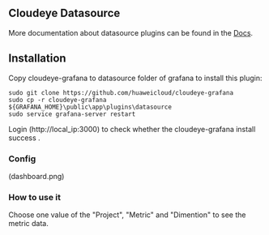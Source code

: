## Cloudeye Datasource

More documentation about datasource plugins can be found in the [Docs](https://github.com/grafana/grafana/blob/master/docs/sources/plugins/developing/datasources.md).

## Installation

Copy cloudeye-grafana to datasource folder of grafana to install this plugin:
```
sudo git clone https://github.com/huaweicloud/cloudeye-grafana
sudo cp -r cloudeye-grafana  ${GRAFANA_HOME}\public\app\plugins\datasource
sudo service grafana-server restart
```
Login (http://local_ip:3000) to check whether the cloudeye-grafana install success .

### Config

(dashboard.png)


### How to use it
Choose one value of the "Project", "Metric" and "Dimention" to see the metric data.

